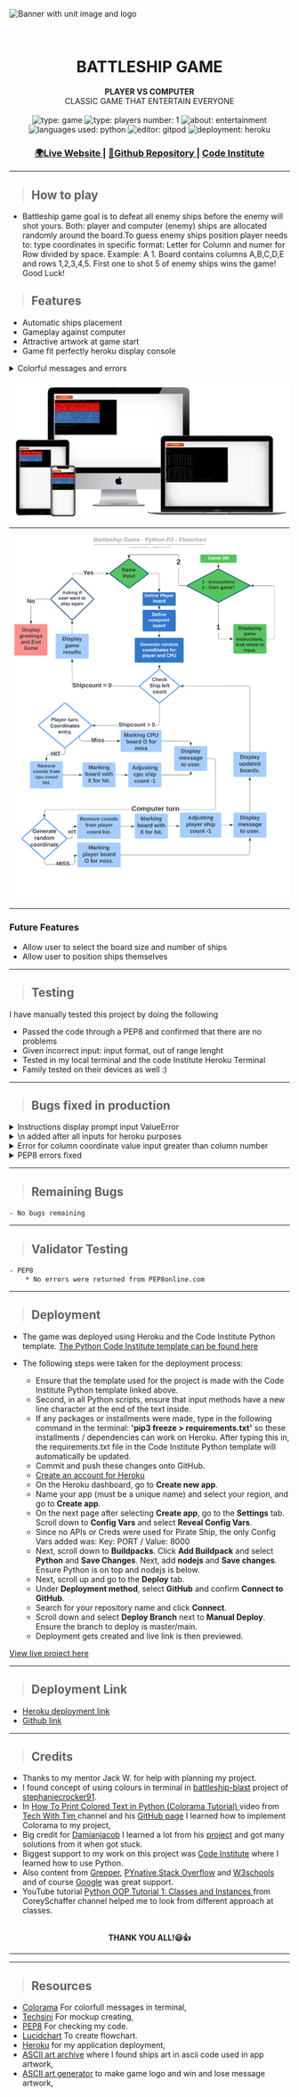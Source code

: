 ![Banner with unit image and
logo](https://github.com/LucasP1vko/Battleship-P3-Python/blob/main/ASSETS/BATTLESHIP_BANNER.gif)


<br />
<h1 align="center">BATTLESHIP GAME</h1>


<div align="center">
  <strong>PLAYER VS COMPUTER</strong>
</div>
<div align="center">
CLASSIC GAME THAT ENTERTAIN EVERYONE
</div>

<br />

<div align="center">
  <img src="https://img.shields.io/badge/Type-Game-blue" alt="type: game" />
  <img src="https://img.shields.io/badge/Players-One-blue" alt="type: players number: 1" />
  <img src="https://img.shields.io/badge/Purpose-Entertainment-blue" alt="about: entertainment" />
  <img src="https://img.shields.io/badge/Languages-PYTHON3-success" alt="languages used: python" />


  <img src="https://img.shields.io/badge/Editor-Gitpod-blueviolet" alt="editor: gitpod" />
  <img src="https://img.shields.io/badge/Deployment-Heroku-important" alt="deployment: heroku" />


</div>

<div align="center">
  <h3>
    <a href="https://battleship-p3-ci.herokuapp.com/">
      🌍Live Website
    </a>
    <span> | </span>
    <a href="https://github.com/LucasP1vko/Battleship-P3-Python">
      💾Github Repository
    </a>
    <span> | </span>
    <a href="https://codeinstitute.net/ie/">
      Code Institute
    </a>
  </h3>
</div>
<hr>

> ## How to play
- Battleship game goal is to defeat all enemy ships before the enemy will shot yours. Both: player and computer (enemy) ships are allocated randomly around the board.To guess enemy ships position player needs to: type coordinates in specific format: Letter for Column and numer for Row divided by space. Example: A 1. Board contains columns A,B,C,D,E and rows 1,2,3,4,5. First one to shot 5 of enemy ships wins the game! Good Luck!
> ## Features

- Automatic ships placement
- Gameplay against computer
- Attractive artwork at game start
- Game fit perfectly heroku display console
<details>
<summary>Colorful messages and errors</summary>
<img src='ASSETS/colors_msg.png' alt='colorful messages and errors'>
</details>


![Mockup](https://github.com/LucasP1vko/Battleship-P3-Python/blob/main/ASSETS/mockup.png)

<hr>

![Flowchart](https://github.com/LucasP1vko/Battleship-P3-Python/blob/main/ASSETS/BATTLESHIP_GAME_PYTHON.png)

<hr>

### Future Features

- Allow user to select the board size and number of ships 
- Allow user to position ships themselves

<hr>

> ## Testing

I have manually tested this project by doing the following

- Passed the code through a PEP8 and confirmed that there are no problems
- Given incorrect input: input format, out of range lenght
- Tested in my local terminal and the code Institute Heroku Terminal
- Family tested on their devices as well :)

<hr>

> ## Bugs fixed in production

   <details>
<summary>Instructions display prompt input ValueError</summary>
<img src='ASSETS/ERRORS/error_handling_instructions_input.png' alt='Instructions display prompt input ValueError'>
</details>

<details>
<summary>\n added after all inputs for heroku purposes</summary>
<img src='ASSETS/ERRORS/dash_n_added_after_input_for_heroku_purposes.png' alt='\n added after all inputs for heroku purposes'>
</details>

<details>
<summary>Error for column coordinate value input greater than column number</summary>
<img src='ASSETS/ERRORS/error_if_b_is_greater_than_no_of_columns.png' alt='Error for column coordinate value input greater than column number'>
</details>

<details>
<summary>PEP8 errors fixed</summary>
<img src='ASSETS/ERRORS/pep8_errors.png' alt='PEP8 errors fixed'>
</details>

<hr>

> ## Remaining Bugs
    - No bugs remaining
<hr>

> ## Validator Testing
    - PEP8
        * No errors were returned from PEP8online.com
<hr>

> ## Deployment 

- The game was deployed using Heroku and the Code Institute Python template. 
[The Python Code Institute template can be found here](https://github.com/Code-Institute-Org/python-essentials-template)


- The following steps were taken for the deployment process:

    - Ensure that the template used for the project is made with the Code Institute Python template linked above. 
    - Second, in all Python scripts, ensure that input methods have a new line character at the end of the text inside.
    - If any packages or installments were made, type in the following command in the terminal: **'pip3 freeze > requirements.txt'** so these installments / dependencies can work on Heroku. After typing this in, the requirements.txt file in the Code Institute Python template will automatically be updated. 
    - Commit and push these changes onto GitHub.
    - [Create an account for Heroku](https://id.heroku.com/login)
    - On the Heroku dashboard, go to **Create new app**. 
    - Name your app (must be a unique name) and select your region, and go to **Create app**.
    - On the next page after selecting **Create app**, go to the **Settings** tab. Scroll down to **Config Vars** and select **Reveal Config Vars**.
    - Since no APIs or Creds were used for Pirate Ship, the only Config Vars added was:
    Key: PORT / 
    Value: 8000
    - Next, scroll down to **Buildpacks**. Click **Add Buildpack** and select **Python** and **Save Changes**. Next, add **nodejs** and **Save changes**. Ensure Python is on top and nodejs is below. 
    - Next, scroll up and go to the **Deploy** tab.
    - Under **Deployment method**, select **GitHub** and confirm **Connect to GitHub**. 
    - Search for your repository name and click **Connect**.
    - Scroll down and select **Deploy Branch** next to **Manual Deploy**. Ensure the branch to deploy is master/main. 
    - Deployment gets created and live link is then previewed. 

[View live project here](https://battleship-p3-ci.herokuapp.com/)

<hr>


> ## Deployment Link
  - [Heroku deployment link](https://battleship-p3-ci.herokuapp.com/)
  - [Github link](https://github.com/LucasP1vko/Battleship-P3-Python)
<hr>

> ## Credits
- Thanks to my mentor Jack W. for help with planning my project.
- I found concept of using colours in terminal in [battleship-blast](https://github.com/stephaniecrocker91/battleship-blast) project of [stephaniecrocker91](https://github.com/stephaniecrocker91).
- In [How To Print Colored Text in Python (Colorama Tutorial)
](https://www.youtube.com/watch?v=u51Zjlnui4Y) video from [Tech With Tim
](https://www.youtube.com/c/TechWithTim) channel and his [GitHub page](https://github.com/techwithtim/ColoredTextInPython/blob/main/tutorial.py) I learned how to implement Colorama to my project,
- Big credit for [Damianjacob](https://github.com/Damianjacob) I learned a lot from his [project](https://github.com/Damianjacob/MS3-Battleship-Game) and got many solutions from it when got stuck.
- Biggest support to my work on this project was [Code Institute](https://codeinstitute.net/ie/) where I learned how to use Python.
- Also content from [Grepper](https://www.codegrepper.com/), [PYnative](https://pynative.com/),[Stack Overflow](https://stackoverflow.com/) and [W3schools](https://www.w3schools.com/) and of course [Google](https://www.google.com/) was great support.
- YouTube tutorial [Python OOP Tutorial 1: Classes and Instances
](https://www.youtube.com/watch?v=ZDa-Z5JzLYM&list=PLdCHlqeB2-az93nC_gErumI75AvTA0l74&index=12) from CoreySchaffer channel helped me to look from different approach at classes.
<br>
<div align="center">
<b>THANK YOU ALL!😃👍</b>
</div>
<hr>
<hr>

> ## Resources

- [Colorama](https://pypi.org/project/colorama/) For colorfull messages in terminal,
- [Techsini](https://techsini.com/multi-mockup/index.php) For mockup creating,
- [PEP8](http://pep8online.com/checkresult) For checking my code.
- [Lucidchart](https://lucid.app/) To create flowchart.
- [Heroku](https://dashboard.heroku.com/apps) for my application deployment,
- [ASCII art archive](https://www.asciiart.eu/) where I found ships art in ascii code used in app artwork,
- [ASCII art generator](https://www.ascii-art-generator.org/) to make game logo and win and lose message artwork,

